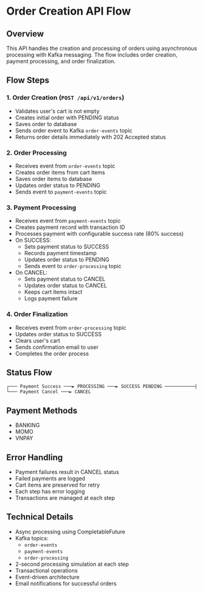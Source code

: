 # Order Creation API Flow

## Overview
This API handles the creation and processing of orders using asynchronous processing with Kafka messaging. The flow includes order creation, payment processing, and order finalization.

## Flow Steps

### 1. Order Creation (`POST /api/v1/orders`)
- Validates user's cart is not empty
- Creates initial order with PENDING status
- Saves order to database
- Sends order event to Kafka `order-events` topic
- Returns order details immediately with 202 Accepted status

### 2. Order Processing
- Receives event from `order-events` topic
- Creates order items from cart items
- Saves order items to database
- Updates order status to PENDING
- Sends event to `payment-events` topic

### 3. Payment Processing
- Receives event from `payment-events` topic
- Creates payment record with transaction ID
- Processes payment with configurable success rate (80% success)
- On SUCCESS:
  - Sets payment status to SUCCESS
  - Records payment timestamp
  - Updates order status to PENDING
  - Sends event to `order-processing` topic
- On CANCEL:
  - Sets payment status to CANCEL
  - Updates order status to CANCEL
  - Keeps cart items intact
  - Logs payment failure

### 4. Order Finalization
- Receives event from `order-processing` topic
- Updates order status to SUCCESS
- Clears user's cart
- Sends confirmation email to user
- Completes the order process

## Status Flow

```
┌─── Payment Success ───► PROCESSING ───► SUCCESS PENDING ───────────┤ └─── Payment Cancel ───► CANCEL
```

## Payment Methods
- BANKING
- MOMO
- VNPAY

## Error Handling
- Payment failures result in CANCEL status
- Failed payments are logged
- Cart items are preserved for retry
- Each step has error logging
- Transactions are managed at each step

## Technical Details
- Async processing using CompletableFuture
- Kafka topics:
  - `order-events`
  - `payment-events`
  - `order-processing`
- 2-second processing simulation at each step
- Transactional operations
- Event-driven architecture
- Email notifications for successful orders